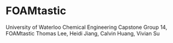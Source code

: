 # FOAMtastic
University of Waterloo Chemical Engineering Capstone Group 14, FOAMtastic
Thomas Lee, Heidi Jiang, Calvin Huang, Vivian Su

